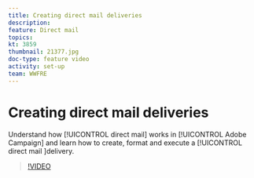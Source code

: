 ```yaml
---
title: Creating direct mail deliveries
description: 
feature: Direct mail
topics: 
kt: 3859
thumbnail: 21377.jpg
doc-type: feature video
activity: set-up
team: WWFRE
---
```


# Creating direct mail deliveries

Understand how [!UICONTROL direct mail] works in [!UICONTROL Adobe Campaign] and learn how to create, format and execute a [!UICONTROL direct mail ]delivery.

>[!VIDEO](https://video.tv.adobe.com/v/21377?quality=12)
